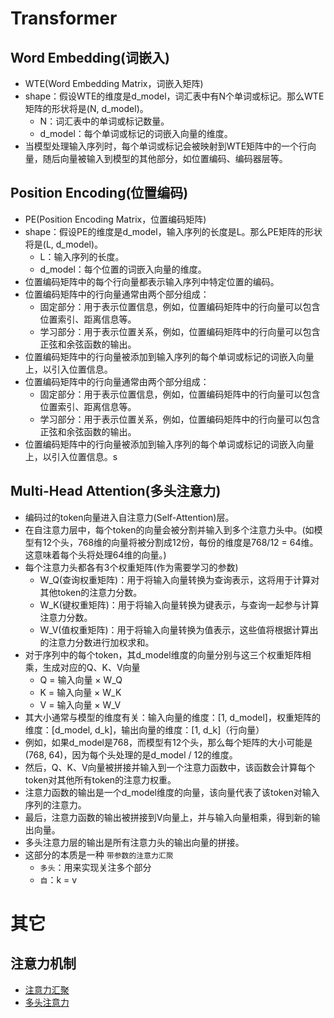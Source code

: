 # Transformer

##	Word Embedding(词嵌入)
+ WTE(Word Embedding Matrix，词嵌入矩阵)
+ shape：假设WTE的维度是d_model，词汇表中有N个单词或标记。那么WTE矩阵的形状将是(N, d_model)。
  + N：词汇表中的单词或标记数量。
  + d_model：每个单词或标记的词嵌入向量的维度。
+ 当模型处理输入序列时，每个单词或标记会被映射到WTE矩阵中的一个行向量，随后向量被输入到模型的其他部分，如位置编码、编码器层等。

## Position Encoding(位置编码)
+ PE(Position Encoding Matrix，位置编码矩阵)
+ shape：假设PE的维度是d_model，输入序列的长度是L。那么PE矩阵的形状将是(L, d_model)。
  + L：输入序列的长度。
  + d_model：每个位置的词嵌入向量的维度。
+ 位置编码矩阵中的每个行向量都表示输入序列中特定位置的编码。
+ 位置编码矩阵中的行向量通常由两个部分组成：
  + 固定部分：用于表示位置信息，例如，位置编码矩阵中的行向量可以包含位置索引、距离信息等。
  + 学习部分：用于表示位置关系，例如，位置编码矩阵中的行向量可以包含正弦和余弦函数的输出。
+ 位置编码矩阵中的行向量被添加到输入序列的每个单词或标记的词嵌入向量上，以引入位置信息。
+ 位置编码矩阵中的行向量通常由两个部分组成：
  + 固定部分：用于表示位置信息，例如，位置编码矩阵中的行向量可以包含位置索引、距离信息等。
  + 学习部分：用于表示位置关系，例如，位置编码矩阵中的行向量可以包含正弦和余弦函数的输出。
+ 位置编码矩阵中的行向量被添加到输入序列的每个单词或标记的词嵌入向量上，以引入位置信息。s
  
## Multi-Head Attention(多头注意力)
+ 编码过的token向量进入自注意力(Self-Attention)层。
+ 在自注意力层中，每个token的向量会被分割并输入到多个注意力头中。(如模型有12个头，768维的向量将被分割成12份，每份的维度是768/12 = 64维。这意味着每个头将处理64维的向量。)
+ 每个注意力头都各有3个权重矩阵(作为需要学习的参数)
  + W_Q(查询权重矩阵)：用于将输入向量转换为查询表示，这将用于计算对其他token的注意力分数。
  + W_K(键权重矩阵)：用于将输入向量转换为键表示，与查询一起参与计算注意力分数。
  + W_V(值权重矩阵)：用于将输入向量转换为值表示，这些值将根据计算出的注意力分数进行加权求和。
+ 对于序列中的每个token，其d_model维度的向量分别与这三个权重矩阵相乘，生成对应的Q、K、V向量
  + Q = 输入向量 × W_Q
  + K = 输入向量 × W_K
  + V = 输入向量 × W_V
+ 其大小通常与模型的维度有关：输入向量的维度：[1, d_model]，权重矩阵的维度：[d_model, d_k]，输出向量的维度：[1, d_k]（行向量）
+ 例如，如果d_model是768，而模型有12个头，那么每个矩阵的大小可能是(768, 64)，因为每个头处理的是d_model / 12的维度。
+ 然后，Q、K、V向量被拼接并输入到一个注意力函数中，该函数会计算每个token对其他所有token的注意力权重。
+ 注意力函数的输出是一个d_model维度的向量，该向量代表了该token对输入序列的注意力。
+ 最后，注意力函数的输出被拼接到V向量上，并与输入向量相乘，得到新的输出向量。
+ 多头注意力层的输出是所有注意力头的输出向量的拼接。
+ 这部分的本质是一种 `带参数的注意力汇聚` 
  + `多头`：用来实现关注多个部分
  + `自`：k = v


# 其它
## 注意力机制
+ [注意力汇聚](https://zh-v2.d2l.ai/chapter_attention-mechanisms/nadaraya-waston.html)
+ [多头注意力](https://zh-v2.d2l.ai/chapter_attention-mechanisms/multihead-attention.html)